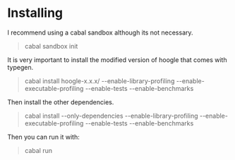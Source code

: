 # Installing

I recommend using a cabal sandbox although its not necessary.  

> cabal sandbox init

It is very important to install the modified version of hoogle that comes with typegen.

> cabal install hoogle-x.x.x/  --enable-library-profiling --enable-executable-profiling --enable-tests --enable-benchmarks

Then install the other dependencies.

> cabal install --only-dependencies --enable-library-profiling --enable-executable-profiling --enable-tests --enable-benchmarks

Then you can run it with:

> cabal run

